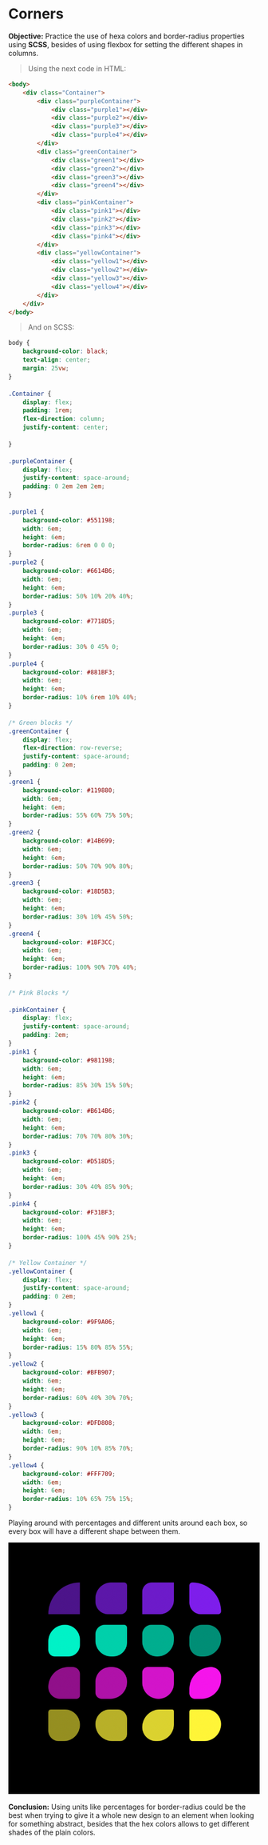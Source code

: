 # Corners 
__Objective:__ Practice the use of hexa colors and border-radius properties using __SCSS__, besides of using flexbox for setting the different shapes in columns. 

>Using the next code in HTML: 
```html
<body>
    <div class="Container">
        <div class="purpleContainer">
            <div class="purple1"></div>
            <div class="purple2"></div>
            <div class="purple3"></div>
            <div class="purple4"></div>
        </div>
        <div class="greenContainer">
            <div class="green1"></div>
            <div class="green2"></div>
            <div class="green3"></div>
            <div class="green4"></div>
        </div>
        <div class="pinkContainer">
            <div class="pink1"></div>
            <div class="pink2"></div>
            <div class="pink3"></div>
            <div class="pink4"></div>
        </div>
        <div class="yellowContainer">
            <div class="yellow1"></div>
            <div class="yellow2"></div>
            <div class="yellow3"></div>
            <div class="yellow4"></div>
        </div>
    </div>
</body>
```
>And on SCSS:

```css
body {
    background-color: black;
    text-align: center;
    margin: 25vw;
}

.Container {
    display: flex;
    padding: 1rem;
    flex-direction: column;
    justify-content: center;

}

.purpleContainer {
    display: flex;
    justify-content: space-around;
    padding: 0 2em 2em 2em;
}

.purple1 {
    background-color: #551198;
    width: 6em;
    height: 6em;
    border-radius: 6rem 0 0 0;
}
.purple2 {
    background-color: #6614B6;
    width: 6em;
    height: 6em;
    border-radius: 50% 10% 20% 40%;
}
.purple3 {
    background-color: #7718D5;
    width: 6em;
    height: 6em;
    border-radius: 30% 0 45% 0;
}
.purple4 {
    background-color: #881BF3;
    width: 6em;
    height: 6em;
    border-radius: 10% 6rem 10% 40%;
}

/* Green blocks */
.greenContainer {
    display: flex;
    flex-direction: row-reverse;
    justify-content: space-around;
    padding: 0 2em;
}
.green1 {
    background-color: #119880;
    width: 6em;
    height: 6em;
    border-radius: 55% 60% 75% 50%;
}
.green2 {
    background-color: #14B699;
    width: 6em;
    height: 6em;
    border-radius: 50% 70% 90% 80%;
}
.green3 {
    background-color: #18D5B3;
    width: 6em;
    height: 6em;
    border-radius: 30% 10% 45% 50%;
}
.green4 {
    background-color: #1BF3CC;
    width: 6em;
    height: 6em;
    border-radius: 100% 90% 70% 40%;
}

/* Pink Blocks */ 

.pinkContainer {
    display: flex;
    justify-content: space-around;
    padding: 2em;
}
.pink1 {
    background-color: #981198;
    width: 6em;
    height: 6em;
    border-radius: 85% 30% 15% 50%;
}
.pink2 {
    background-color: #B614B6;
    width: 6em;
    height: 6em;
    border-radius: 70% 70% 80% 30%;
}
.pink3 {
    background-color: #D518D5;
    width: 6em;
    height: 6em;
    border-radius: 30% 40% 85% 90%;
}
.pink4 {
    background-color: #F31BF3;
    width: 6em;
    height: 6em;
    border-radius: 100% 45% 90% 25%;
}

/* Yellow Container */ 
.yellowContainer {
    display: flex;
    justify-content: space-around;
    padding: 0 2em;
}
.yellow1 {
    background-color: #9F9A06;
    width: 6em;
    height: 6em;
    border-radius: 15% 80% 85% 55%;
}
.yellow2 {
    background-color: #BFB907;
    width: 6em;
    height: 6em;
    border-radius: 60% 40% 30% 70%;
}
.yellow3 {
    background-color: #DFD808;
    width: 6em;
    height: 6em;
    border-radius: 90% 10% 85% 70%;
}
.yellow4 {
    background-color: #FFF709;
    width: 6em;
    height: 6em;
    border-radius: 10% 65% 75% 15%;
}
```
Playing around with percentages and different units around each box, so every box will have a different shape between them. 

![Corners Project](Corners.png)

__Conclusion:__ Using units like percentages for border-radius could be the best when trying to give it a whole new design to an element when looking for something abstract, besides that the hex colors allows to get different shades of the plain colors.
